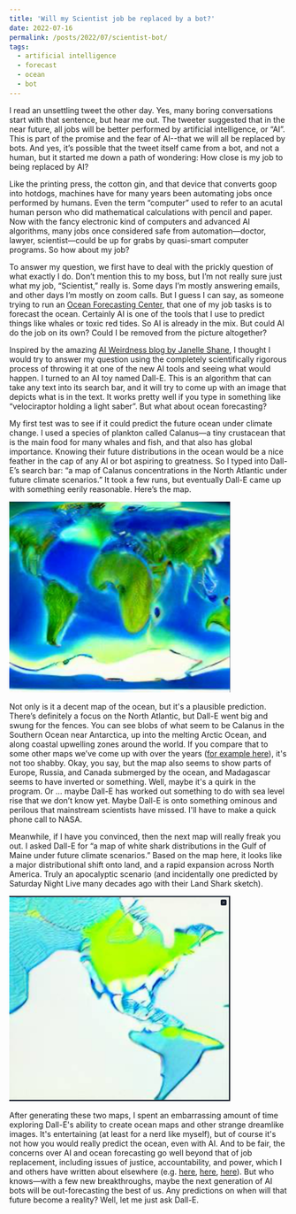 ```yaml
---
title: 'Will my Scientist job be replaced by a bot?'
date: 2022-07-16
permalink: /posts/2022/07/scientist-bot/
tags:
  - artificial intelligence
  - forecast
  - ocean
  - bot
---
```


I read an unsettling tweet the other day. Yes, many boring conversations start with that sentence, but hear me out. The tweeter suggested that in the near future, all jobs will be better performed by artificial intelligence, or “AI”. This is part of the promise and the fear of AI--that we will all be replaced by bots. And yes, it’s possible that the tweet itself came from a bot, and not a human, but it started me down a path of wondering: How close is my job to being replaced by AI?

Like the printing press, the cotton gin, and that device that converts goop into hotdogs, machines have for many years been automating jobs once performed by humans. Even the term “computer” used to refer to an acutal human person who did mathematical calculations with pencil and paper. Now with the fancy electronic kind of computers and advanced AI algorithms, many jobs once considered safe from automation—doctor, lawyer, scientist—could be up for grabs by quasi-smart computer programs. So how about my job?

To answer my question, we first have to deal with the prickly question of what exactly I do. Don’t mention this to my boss, but I’m not really sure just what my job, “Scientist,” really is. Some days I’m mostly answering emails, and other days I’m mostly on zoom calls. But I guess I can say, as someone trying to run an [Ocean Forecasting Center](https://www.bigelow.org/services/ocean-forecasting/), that one of my job tasks is to forecast the ocean. Certainly AI is one of the tools that I use to predict things like whales or toxic red tides. So AI is already in the mix. But could AI do the job on its own? Could I be removed from the picture altogether?

Inspired by the amazing [AI Weirdness blog by Janelle Shane](https://www.aiweirdness.com/), I thought I would try to answer my question using the completely scientifically rigorous process of throwing it at one of the new AI tools and seeing what would happen. I turned to an AI toy named Dall-E. This is an algorithm that can take any text into its search bar, and it will try to come up with an image that depicts what is in the text. It works pretty well if you type in something like “velociraptor holding a light saber”. But what about ocean forecasting?

My first test was to see if it could predict the future ocean under climate change. I used a species of plankton called Calanus—a tiny crustacean that is the main food for many whales and fish, and that also has global importance. Knowing their future distributions in the ocean would be a nice feather in the cap of any AI or bot aspiring to greatness. So I typed into Dall-E’s search bar: “a map of Calanus concentrations in the North Atlantic under future climate scenarios.” It took a few runs, but eventually Dall-E came up with something eerily reasonable. Here’s the map.

<img src="/images/2022-07-16-dalle-calanus.png" width="400"/>

Not only is it a decent map of the ocean, but it's a plausible prediction. There’s definitely a focus on the North Atlantic, but Dall-E went big and swung for the fences. You can see blobs of what seem to be Calanus in the Southern Ocean near Antarctica, up into the melting Arctic Ocean, and along coastal upwelling zones around the world. If you compare that to some other maps we’ve come up with over the years ([for example here](https://onlinelibrary.wiley.com/doi/full/10.1111/jbi.13414)), it's not too shabby. Okay, you say, but the map also seems to show parts of Europe, Russia, and Canada submerged by the ocean, and Madagascar seems to have inverted or something. Well, maybe it's a quirk in the program. Or … maybe Dall-E has worked out something to do with  sea level rise that we don’t know yet. Maybe Dall-E is onto something ominous and perilous that mainstream scientists have missed. I'll have to make a quick phone call to NASA.

Meanwhile, if I have you convinced, then the next map will really freak you out. I asked Dall-E for “a map of white shark distributions in the Gulf of Maine under future climate scenarios.” Based on the map here, it looks like a major distributional shift onto land, and a rapid expansion across North America. Truly an apocalyptic scenario (and incidentally one predicted by Saturday Night Live many decades ago with their Land Shark sketch).

<img src="/images/2022-07-16-dalle-whiteshark.png" width="400"/>

After generating these two maps, I spent an embarrassing amount of time exploring Dall-E's ability to create ocean maps and other strange dreamlike images. It's entertaining (at least for a nerd like myself), but of course it's not how you would really predict the ocean, even with AI. And to be fair, the concerns over AI and ocean forecasting go well beyond that of job replacement, including issues of justice, accountability, and power, which I and others have written about elsewhere (e.g. [here](https://dl.acm.org/doi/abs/10.1145/3412815.3416897), [here](https://www.researchgate.net/profile/Nicholas-Record/publication/358116271_Uncovering_big_data_bias_in_sustainability_science/links/61f09d2c8d338833e395dcb3/Uncovering-big-data-bias-in-sustainability-science.pdf), [here](https://www.mdpi.com/2673-1924/2/4/42)). But who knows—with a few new breakthroughs, maybe the next generation of AI bots will be out-forecasting the best of us. Any predictions on when will that future become a reality? Well, let me just ask Dall-E.
